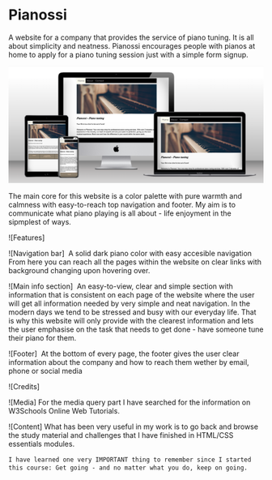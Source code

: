 

# Pianossi


A website for a company that provides the service of piano tuning. It is all about simplicity and neatness.
Pianossi encourages people with pianos at home to apply for a piano tuning session just with a simple form signup.

![Mockup](/assets/images/pianossi-mockup.png)

The main core for this website is a color palette with pure warmth and calmness with easy-to-reach top navigation and footer.
My aim is to communicate what piano playing is all about - life enjoyment in the sipmplest of ways.


![Features]

![Navigation bar]
    <img src="">
    A solid dark piano color with easy accesible navigation
    From here you can reach all the pages within the website on clear links with background changing upon hovering over.

![Main info section]
    <img src="">
    An easy-to-view, clear and simple section with information that is consistent on each page of the website where the user will get all information needed by very simple and neat navigation.
    In the modern days we tend to be stressed and busy with our everyday life. That is why this website will only provide with the clearest information and lets the user emphasise on the task that needs to get done - have someone tune their piano for them.

![Footer]
    <img src="">
    At the bottom of every page, the footer gives the user clear information about the company and how to reach them wether by email, phone or social media

![Credits]

![Media]
    For the media query part I have searched for the information on W3Schools Online Web Tutorials.

![Content]
    What has been very useful in my work is to go back and browse the study material and challenges that I have finished in HTML/CSS essentials modules. 

    I have learned one very IMPORTANT thing to remember since I started this course: Get going - and no matter what you do, keep on going.

[def]: ../careless-climbing/assets/images/pianossi1.jpg